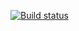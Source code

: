 [![Build status](https://ci.appveyor.com/api/projects/status/x8ros8ciwat12riv?svg=true)](https://ci.appveyor.com/project/Nataliya2020/ahj-homework-media)
